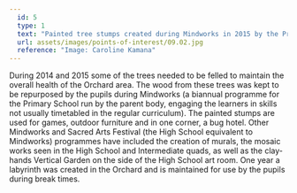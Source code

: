 ```yaml
---
  id: 5
  type: 1
  text: "Painted tree stumps created during Mindworks in 2015 by the Primary school and now positioned, with a marble run, in the part of the Orchard used by the Pre-Primary as a playground."
  url: assets/images/points-of-interest/09.02.jpg
  reference: "Image: Caroline Kamana"
---
```

During 2014 and 2015 some of the trees needed to be felled to maintain the overall health of the Orchard area. The wood from these trees was kept to be repurposed by the pupils during Mindworks (a biannual programme for the Primary School run by the parent body, engaging the learners in skills not usually timetabled in the regular curriculum). The painted stumps are used for games, outdoor furniture and in one corner, a bug hotel. Other Mindworks and Sacred Arts Festival (the High School equivalent to Mindworks) programmes have included the creation of murals, the mosaic works seen in the High School and Intermediate quads, as well as the clay-hands Vertical Garden on the side of the High School art room. One year a labyrinth was created in the Orchard and is maintained for use by the pupils during break times.
        